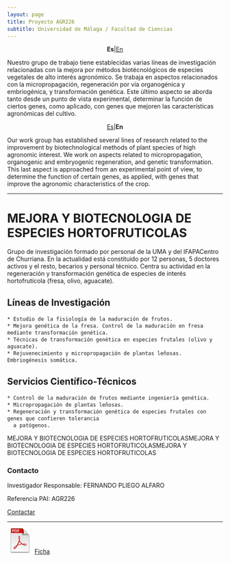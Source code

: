 ```yaml
---
layout: page
title: Proyecto AGR226
subtitle: Universidad de Málaga / Facultad de Ciencias
---
```

<a id="Es"></a>
<center>
<p><b>Es</b>|<a href="#En">En</a></p>
</center>

<p>Nuestro grupo de trabajo tiene establecidas varias líneas de investigación relacionadas con la mejora por métodos biotécnológicos de especies vegetales de alto interés agronómico. Se trabaja en aspectos relacionados con la micropropagación, regeneración por vía organogénica y embriogénica, y transformación genética. Este último aspecto se aborda tanto desde un punto de vista experimental, determinar la función de ciertos genes, como aplicado, con genes que mejoren las características agronómicas del cultivo.</p>

<a id="En"></a>  
<center>
<p><a href="#Es">Es</a>|<b>En</b></p>
</center>

<p>Our work group has established several lines of research related to the improvement by biotechnological methods of plant species of high agronomic interest. We work on aspects related to micropropagation, organogenic and embryogenic regeneration, and genetic transformation. This last aspect is approached from an experimental point of view, to determine the function of certain genes, as applied, with genes that improve the agronomic characteristics of the crop.</p>

***

# MEJORA Y BIOTECNOLOGIA DE ESPECIES HORTOFRUTICOLAS


Grupo de investigación formado por personal de la UMA y del IFAPACentro de Churriana. En la actualidad está constituido por 12 personas, 5 doctores activos y el resto, becarios y personal técnico. Centra su actividad en la regeneración y transformación genética de especies de interés hortofrutícola (fresa, olivo, aguacate).


## Líneas de Investigación

    * Estudio de la fisiología de la maduración de frutos.
    * Mejora genética de la fresa. Control de la maduración en fresa mediante transformación genética.
    * Técnicas de transformación genética en especies frutales (olivo y aguacate).
    * Rejuvenecimiento y micropropagación de plantas leñosas. Embriogénesis somática.

 
## Servicios Científico-Técnicos

    * Control de la maduración de frutos mediante ingeniería genética.
    * Micropropagación de plantas leñosas.
    * Regeneración y transformación genética de especies frutales con genes que confieren tolerancia 
	  a patógenos.

MEJORA Y BIOTECNOLOGIA DE ESPECIES HORTOFRUTICOLASMEJORA Y BIOTECNOLOGIA DE ESPECIES HORTOFRUTICOLASMEJORA Y BIOTECNOLOGIA DE ESPECIES HORTOFRUTICOLAS

 
### Contacto

Investigador Responsable: FERNANDO PLIEGO ALFARO

Referencia PAI: AGR226

[Contactar](http://ofertaidi.uma.es/contacto.php?idgrupo=AGR226)         

---
![logo-pdf](\img\slideshow\pdf.jpg)
[Ficha](http://ofertaidi.uma.es/fichas/AGR226.pdf)


